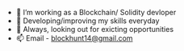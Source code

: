 
- 🔭 I’m working as a Blockchain/ Solidity devloper
- 🌱 Developing/improving my skills everyday 
- 💬 Always, looking out for exicting opportunities 
- 📫 Email - blockhunt14@gmail.com


